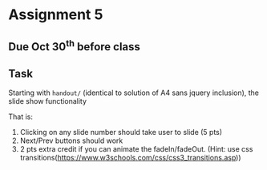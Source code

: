 # Assignment 5

## Due Oct 30<sup>th</sup> before class

## Task

Starting with ``handout/`` (identical to solution of A4 sans jquery inclusion), the slide show functionality

That is:
1. Clicking on any slide number should take user to slide (5 pts)
2. Next/Prev buttons should work
3. 2 pts extra credit if you can animate the fadeIn/fadeOut. (Hint: use css transitions(https://www.w3schools.com/css/css3_transitions.asp))
